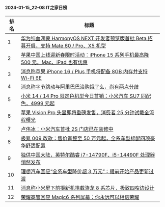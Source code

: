 #### 2024-01-15_22-08  IT之家日榜

| 排名 | 标题|
| --- | ---|
| 1 | [华为纯血鸿蒙 HarmonyOS NEXT 开发者预览版首批 Beta 招募开启，支持 Mate 60 / Pro、X5 机型](https://www.ithome.com/0/745/256.htm) |
| 2 | [苹果中国上线迎新春限时活动：iPhone 15 系列手机最高降 500 元，Mac、iPad 也有优惠](https://www.ithome.com/0/745/214.htm) |
| 3 | [消息称苹果 iPhone 16 / Plus 手机将配备 8GB 内存并支持 Wi-Fi 6E](https://www.ithome.com/0/745/232.htm) |
| 4 | [消息称字节跳动与阿里巴巴洽购饿了么，尚有两点分歧](https://www.ithome.com/0/745/207.htm) |
| 5 | [小米 14 / 14 Pro 限定色机型今日首销：小米汽车 SU7 同配色，4999 元起](https://www.ithome.com/0/745/213.htm) |
| 6 | [苹果 Vision Pro 头显即将重磅发售，消费者 25 分钟试戴全流程曝光](https://www.ithome.com/0/745/211.htm) |
| 7 | [卢伟冰：小米汽车首批 2S 门店已在装修中](https://www.ithome.com/0/745/332.htm) |
| 8 | [极氪 009 改款：售价调整至 50 万元起，全系车型标配四项豪华舒适配置](https://www.ithome.com/0/745/237.htm) |
| 9 | [独供中国大陆，英特尔酷睿 i7-14790F、i5-14490F 处理器悄然发布](https://www.ithome.com/0/745/340.htm) |
| 10 | [理想汽车回应“全系车型降价超 3 万元”：提前开始产品更新过渡](https://www.ithome.com/0/745/305.htm) |
| 11 | [消息称小米屏下前摄新机搭载骁龙 8 系芯片，极致四窄边设计](https://www.ithome.com/0/745/364.htm) |
| 12 | [荣耀高管回应 Magic6 系列屏幕：你永远可以相信荣耀](https://www.ithome.com/0/745/338.htm) |
